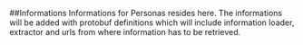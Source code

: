 ##Informations
Informations for Personas resides here. The informations will be added with protobuf definitions which will include information loader, extractor and urls from where information has to be retrieved.
